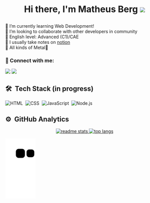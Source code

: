 # <p align="center">Hi there, I'm Matheus Berg <img src="https://media.giphy.com/media/hvRJCLFzcasrR4ia7z/giphy.gif" height="30px"></p>
🌱 I’m currently learning Web Development!
</br>👯 I’m looking to collaborate with other developers in community
</br>🦜 English level: Advanced (C1)/CAE
</br>📔 I usually take notes on <a href="https://notion.so/" target="_blank">notion</a>
</br>🎵 All kinds of Metal🤘

### 💬 Connect with me:
<a href="https://www.linkedin.com/in/matheus-berg-847b55161/" target="_blank"><img src="https://img.shields.io/badge/-LinkedIn-%230077B5?style=for-the-badge&logo=linkedin&logoColor=white" target="_blank"></a> 
<a href="https://discordapp.com/users/185519828772192256" target="_blank"><img src="https://img.shields.io/badge/Discord-7289DA?style=for-the-badge&logo=discord&logoColor=white" target="_blank"></a>

## 🛠 &nbsp;Tech Stack (in progress)

![HTML](https://img.shields.io/badge/-HTML-05122A?style=flat&logo=HTML5)&nbsp;
![CSS](https://img.shields.io/badge/-CSS-05122A?style=flat&logo=CSS3&logoColor=1572B6)&nbsp;
![JavaScript](https://img.shields.io/badge/-JavaScript-05122A?style=flat&logo=javascript)&nbsp;
![Node.js](https://img.shields.io/badge/-Node.js-05122A?style=flat&logo=node.js)&nbsp;

## ⚙️ &nbsp;GitHub Analytics

<div align="center">

  <a href="https://github.com/MatheusBerg">
  <img height="180em" src="https://github-readme-stats-matheusberg.vercel.app/api?username=MatheusBerg&count_private=true&show_icons=true&theme=dracula&rank_icon=github&border_radius=10&size_weight=0.5&count_weight=0.5" alt="readme stats" />
  <img height="180em" src="https://github-readme-stats-matheusberg.vercel.app/api/top-langs/?username=MatheusBerg&hide=HTML&langs_count=8&layout=compact&theme=dracula&border_radius=10&size_weight=0.5&count_weight=0.5" alt="top langs" />  
</div>

  ![Snake animation](https://github.com/MatheusBerg/MatheusBerg/blob/output/github-contribution-grid-snake.svg)
